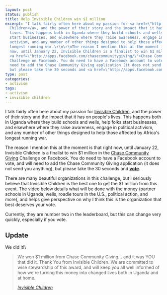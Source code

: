 ```yaml
---
layout: post
status: publish
title: Help Invisible Children win $1 million
excerpt: "I talk fairly often here about my passion for <a href=\"http://www.invisiblechildren.com/\">Invisible
  Children</a>, and the power of their story and the impact that it has on people's
  lives. This happens both in Uganda where they build schools and wells, help folks
  start businesses, and elsewhere where they raise awareness, engage in political
  activism, and any number of other things designed to help those affected by Africa's
  longest running war.\r\n\r\nThe reason I mention this at the moment is that right
  now, until January 22, Invisible Children is a finalist to win $1 million in the
  <a href=\"http://apps.facebook.com/chasecommunitygiving/\">Chase Community Giving</a>
  Challenge on Facebook. You do need to have a Facebook account to vote, and will
  need to add the Chase Community Giving application (it does not send you anything),
  but please take the 30 seconds and <a href=\"http://apps.facebook.com/chasecommunitygiving/charities/598099\"><strong>vote</strong></a>."
type: post
categories:
- activism
tags:
- activism
- invisible children
---
```

I talk fairly often here about my passion for <a href="http://www.invisiblechildren.com/">Invisible Children</a>, and the power of their story and the impact that it has on people's lives. This happens both in Uganda where they build schools and wells, help folks start businesses, and elsewhere where they raise awareness, engage in political activism, and any number of other things designed to help those affected by Africa's longest running war.

The reason I mention this at the moment is that right now, until January 22, Invisible Children is a finalist to win $1 million in the <a href="http://apps.facebook.com/chasecommunitygiving/">Chase Community Giving</a> Challenge on Facebook. You do need to have a Facebook account to vote, and will need to add the Chase Community Giving application (it does not send you anything), but please take the 30 seconds and <a href="http://apps.facebook.com/chasecommunitygiving/charities/598099"><strong>vote</strong></a>.

There are many beautiful organizations in this challenge, but I seriously believe that Invisible Children is the best one to get the $1 million from this event. The video below details what will be done with the money (partner schools in Uganda, wells, roadie tours in the U.S., political action, and more), and helps give perspective on why I think this is the organization that best deserves your vote.

Currently, they are number two in the leaderboard, but this can change very quickly, especially if you vote.
<h2>Update</h2>
We did it!\

<blockquote><p>We won $1 million from Chase Community Giving... and it was YOU that did it. Thank You from Invisible Children. We are committed to wise stewardship of this award, and will keep you all well informed of how we're turning this money into changed lives both in Uganda and at home.</p><cite><a href="http://www.invisiblechildren.com/">Invisible Children</a></cite></blockquote>
